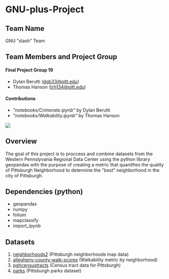 # GNU-plus-Project

## Team Name
GNU "slash" Team

## Team Members and Project Group
#### Final Project Group 19
* Dylan Berutti (dgb33@pitt.edu)
* Thomas Hanson (trh134@pitt.edu)
#### Contributions
* *"notebooks/Crimerate.ipynb"* by Dylan Berutti
* *"notebooks/Walkability.ipynb"* by Thomas Hanson


![](https://img.devrant.com/devrant/rant/r_862335_sZHfc.jpg)

## Overview
The goal of this project is to proccess and combine datasets from the Western Pennslyvania Regional Data Center using the python library geopandas with the purpose of creating a metric that quanitfies the quality of Pittsburgh Neighborhood to determine the "best" neighborhood in the city of Pittsburgh.


## Dependencies (python)
* geopandas
* numpy
* folium
* mapclassify
* import_ipynb


## Datasets
1. [neighborhoods2](https://data.wprdc.org/dataset/neighborhoods2) (Pittsburgh neighborhoods map data) 
2. [allegheny-county-walk-scores](https://data.wprdc.org/dataset/allegheny-county-walk-scores) (Walkability metric by neighborhood)
3. [pghcensustracts](https://pitt.libguides.com/pghcensus/pghcensustracts) (Census tract data for Pittsburgh)
4. [parks](https://data.wprdc.org/dataset/parks1) (Pittsburgh parks dataset)



